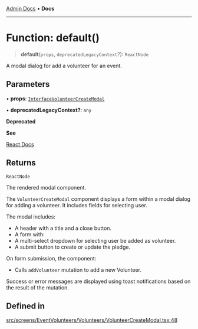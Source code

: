 [Admin Docs](/) • **Docs**

***

# Function: default()

> **default**(`props`, `deprecatedLegacyContext`?): `ReactNode`

A modal dialog for add a volunteer for an event.

## Parameters

• **props**: [`InterfaceVolunteerCreateModal`](../interfaces/InterfaceVolunteerCreateModal.md)

• **deprecatedLegacyContext?**: `any`

**Deprecated**

**See**

[React Docs](https://legacy.reactjs.org/docs/legacy-context.html#referencing-context-in-lifecycle-methods)

## Returns

`ReactNode`

The rendered modal component.

The `VolunteerCreateModal` component displays a form within a modal dialog for adding a volunteer.
It includes fields for selecting user.

The modal includes:
- A header with a title and a close button.
- A form with:
- A multi-select dropdown for selecting user be added as volunteer.
- A submit button to create or update the pledge.

On form submission, the component:
- Calls `addVolunteer` mutation to add a new Volunteer.

Success or error messages are displayed using toast notifications based on the result of the mutation.

## Defined in

[src/screens/EventVolunteers/Volunteers/VolunteerCreateModal.tsx:48](https://github.com/PalisadoesFoundation/talawa-admin/blob/main/src/screens/EventVolunteers/Volunteers/VolunteerCreateModal.tsx#L48)
